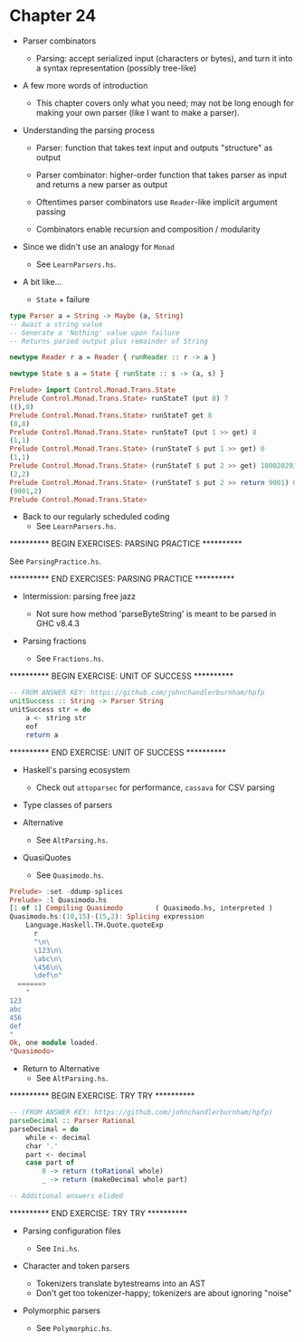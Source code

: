 # Chapter 24

- Parser combinators
    - Parsing: accept serialized input (characters or bytes), and turn it into a
      syntax representation (possibly tree-like)

- A few more words of introduction
    - This chapter covers only what you need; may not be long enough for making
      your own parser (like I want to make a parser).

- Understanding the parsing process
    - Parser: function that takes text input and outputs "structure" as output
    - Parser combinator: higher-order function that takes parser as input and
      returns a new parser as output

    - Oftentimes parser combinators use `Reader`-like implicit argument passing

    - Combinators enable recursion and composition / modularity

- Since we didn't use an analogy for `Monad`
    - See `LearnParsers.hs`.

- A bit like...
    - `State` + failure

```haskell
type Parser a = String -> Maybe (a, String)
-- Await a string value
-- Generate a 'Nothing' value upon failure
-- Returns parsed output plus remainder of String

newtype Reader r a = Reader { runReader :: r -> a }

newtype State s a = State { runState :: s -> (a, s) }
```

```haskell
Prelude> import Control.Monad.Trans.State
Prelude Control.Monad.Trans.State> runStateT (put 8) 7
((),8)
Prelude Control.Monad.Trans.State> runStateT get 8
(8,8)
Prelude Control.Monad.Trans.State> runStateT (put 1 >> get) 8
(1,1)
Prelude Control.Monad.Trans.State> (runStateT $ put 1 >> get) 0
(1,1)
Prelude Control.Monad.Trans.State> (runStateT $ put 2 >> get) 10002029302149
(2,2)
Prelude Control.Monad.Trans.State> (runStateT $ put 2 >> return 9001) 0
(9001,2)
Prelude Control.Monad.Trans.State>
```

- Back to our regularly scheduled coding
    - See `LearnParsers.hs`.

********** BEGIN EXERCISES: PARSING PRACTICE **********

See `ParsingPractice.hs`.

********** END EXERCISES: PARSING PRACTICE **********

- Intermission: parsing free jazz
    - Not sure how method 'parseByteString' is meant to be parsed in GHC v8.4.3

- Parsing fractions
    - See `Fractions.hs`.

********** BEGIN EXERCISE: UNIT OF SUCCESS **********

```haskell
-- FROM ANSWER KEY: https://github.com/johnchandlerburnham/hpfp
unitSuccess :: String -> Parser String
unitSuccess str = do
    a <- string str
    eof
    return a
```

********** END EXERCISE: UNIT OF SUCCESS **********

- Haskell's parsing ecosystem
    - Check out `attoparsec` for performance, `cassava` for CSV parsing

- Type classes of parsers

- Alternative
    - See `AltParsing.hs`.

- QuasiQuotes
    - See `Quasimodo.hs`.

```haskell
Prelude> :set -ddump-splices
Prelude> :l Quasimodo.hs
[1 of 1] Compiling Quasimodo        ( Quasimodo.hs, interpreted )
Quasimodo.hs:(10,15)-(15,2): Splicing expression
    Language.Haskell.TH.Quote.quoteExp
      r
      "\n\
      \123\n\
      \abc\n\
      \456\n\
      \def\n"
  ======>
    "
123
abc
456
def
"
Ok, one module loaded.
*Quasimodo>
```

- Return to Alternative
    - See `AltParsing.hs`.

********** BEGIN EXERCISE: TRY TRY **********

```haskell
-- (FROM ANSWER KEY: https://github.com/johnchandlerburnham/hpfp)
parseDecimal :: Parser Rational
parseDecimal = do
    while <- decimal
    char '.'
    part <- decimal
    case part of
        0 -> return (toRational whole)
        _ -> return (makeDecimal whole part)

-- Additional answers elided
```

********** END EXERCISE: TRY TRY **********

- Parsing configuration files
    - See `Ini.hs`.

- Character and token parsers
    - Tokenizers translate bytestreams into an AST
    - Don't get too tokenizer-happy; tokenizers are about ignoring "noise"

- Polymorphic parsers
    - See `Polymorphic.hs`.
